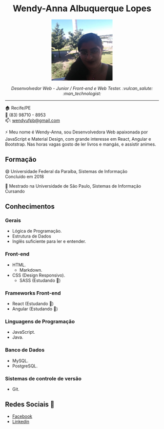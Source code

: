 <p align="center">	
	<h1 align="center">Wendy-Anna Albuquerque Lopes</h1>
</p>
<p align="center">
	<img src="Profile.jpg" width="200">
</p>
<p>
    <p align="center"><em>Desenvolvedor Web - Junior / Front-end e Web Tester. :vulcan_salute: :man_technologist:</em></p>
</p>

<hr>

:house:    Recife/PE <br>
:iphone:   (83) 98710 - 8953 <br>
📫:  wendyufpb@gmail.com

⚡ Meu nome é Wendy-Anna, sou Desenvolvedora Web apaixonada por JavaScript e Material Design, com grande interesse em React, Angular e Bootstrap. Nas horas vagas gosto de ler livros e mangás, e assistir animes.

## Formação
😄 Universidade Federal da Paraíba, Sistemas de Informação <br>
Concluído em 2018

🌱 Mestrado na Universidade de São Paulo, Sistemas de Informação <br>
Cursando

## Conhecimentos

### Gerais
* Lógica de Programação.
* Estrutura de Dados
* Inglês suficiente para ler e entender.

### Front-end
* HTML.
  * Markdown.
* CSS (Design Responsivo).
  * SASS (Estudando 🌱)
  
### Frameworks Front-end
* React (Estudando 🌱)
* Angular (Estudando 🌱)

### Linguagens de Programação
* JavaScript.
* Java.

### Banco de Dados
* MySQL.
* PostgreSQL.

### Sistemas de controle de versão
* Git.

## Redes Sociais 💬
*  [Facebook](https://www.facebook.com/wendyanna.lopes/)
*  [Linkedin](https://www.linkedin.com/in/wendy-anna-albuquerque-lopes-48849341/)
